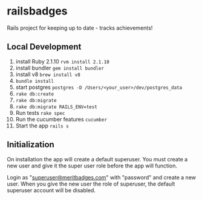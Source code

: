 # railsbadges


Rails project for keeping up to date - tracks achievements!

## Local Development

1. install Ruby 2.1.10 `rvm install 2.1.10`
1. install bundler `gem install bundler`
1. install v8 `brew install v8`
1. `bundle install`
1. start postgres `postgres -D /Users/<your_user>/dev/postgres_data`
1. `rake db:create`
1. `rake db:migrate`
1. `rake db:migrate RAILS_ENV=test`
1. Run tests `rake spec`
1. Run the cucumber features `cucumber`
1. Start the app `rails s` 

## Initialization

On installation the app will create a default superuser. You must create a new user and 
give it the super user role before the app will function. 

Login as "superuser@meritbadges.com" with "password" and create a new user. When you
give the new user the role of superuser, the default superuser account will be disabled.


